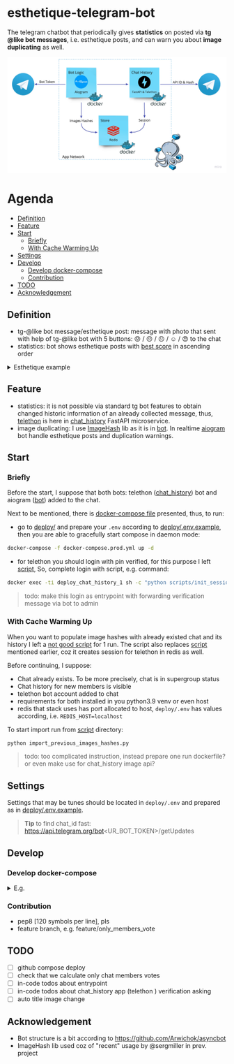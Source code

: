 # esthetique-telegram-bot
The telegram chatbot that periodically gives **statistics** on posted via **tg @like bot messages**, i.e. esthetique posts, 
and can warn you about **image duplicating** as well.

![plot](./docs/schema.jpg)

# Agenda
* [Definition](#definition)
* [Feature](#feature)
* [Start](#start)
   * [Briefly](#briefly)
   * [With Cache Warming Up](#with-cache-warming-up)
* [Settings](#settings)
* [Develop](#develop)
   * [Develop docker-compose](#develop-docker-compose)
   * [Contribution](#contribution)
* [TODO](#todo)
* [Acknowledgement](#acknowledgement)

## Definition
- tg-@like bot message/esthetique post: message with photo that sent with help of tg-@like bot 
with 5 buttons: 😡 / 😔 / 😐 / ☺️ / 😍 to the chat
- statistics: bot shows esthetique posts with [best score](bot/src/utils/calculations.py) in ascending order

<details>
  <summary>Esthetique example</summary>

  ![plot](./docs/esthetique_example.png)

</details>

## Feature
- statistics: it is not possible via standard tg bot features to obtain changed historic information of an 
already collected message, thus, [telethon](https://github.com/LonamiWebs/Telethon) is here in [chat_history](./chat_history) FastAPI microservice.
- image duplicating: I use [ImageHash](https://pypi.org/project/ImageHash/) lib as it is in [bot](./bot/src/utils/serializers.py). 
In realtime [aiogram](https://github.com/aiogram/aiogram) bot handle esthetique posts and duplication warnings.

## Start

### Briefly
Before the start, I suppose that both bots: telethon ([chat_history](chat_history)) bot and aiogram ([bot](bot)) added to the chat. 

Next to be mentioned, there is [docker-compose file](deploy/docker-compose.prod.yml) presented, 
thus, to run:
- go to [deploy/](deploy) and prepare your `.env`  according to [deploy/.env.example](deploy/.env.example),
then you are able to gracefully start compose in daemon mode:
```bash
docker-compose -f docker-compose.prod.yml up -d
```
- for telethon you should login with pin verified, for this purpose I left [script](./chat_history/src/scripts/init_session.py), So, complete login with script, e.g. command:
```bash
docker exec -ti deploy_chat_history_1 sh -c "python scripts/init_session.py" 
```

> todo: make this login as entrypoint with forwarding verification message via bot to admin

### With Cache Warming Up 
When you want to populate image hashes with already existed chat and its history 
I left a [not good script](scripts/import_previos_images_hashes.py) for 1 run. 
The script also replaces [script](./chat_history/src/scripts/init_session.py) mentioned earlier, coz it creates session for telethon in redis as well.

Before continuing, I suppose:
- Chat already exists. To be more precisely, chat is in supergroup status
- Chat history for new members is visible
- telethon bot account added to chat
- requirements for both installed in you python3.9 venv or even host
- redis that stack uses has port allocated to host, `deploy/.env` has values according, i.e. `REDIS_HOST=localhost`

To start import run from [script](script) directory:
```bash
python import_previous_images_hashes.py
```

> todo: too complicated instruction, instead prepare one run dockerfile? 
> or even make use for chat_history image api?

## Settings
Settings that may be tunes should be located in `deploy/.env` and prepared as in [deploy/.env.example](deploy/.env.example).

> **Tip** to find chat_id fast: https://api.telegram.org/bot<UR_BOT_TOKEN>/getUpdates

## Develop
### Develop docker-compose

<details>
    <summary>E.g.</summary>

    ```yaml
    version: '3.8'
    
    volumes:
      redis_data_dev:
    
    x-app: &dev-app
      env_file:
        - ./.env
      depends_on:
        - redis
    
    services:
      chat_history:
        <<: *dev-app
        build:
          context: ../chat_history
          dockerfile: .
        command: uvicorn main:app --reload --host 0.0.0.0 --port 8000
        volumes:
          - ../chat_history/src/:/opt/
        ports:
          - 8000:8000
    
      bot:
        <<: *dev-app
        build:
          context: ../bot
          dockerfile: .
        volumes:
          - ../bot/src/:/opt/
    
      redis:
        image: redis:6.0.8-alpine
        volumes:
          - redis_data_dev:/data
        ports:
          - 6379:6379
      ```

</details>


### Contribution
- pep8 [120 symbols per line], pls
- feature branch, e.g. feature/only_members_vote

## TODO
- [ ] github compose deploy
- [ ] check that we calculate only chat members votes
- [ ] in-code todos about entrypoint
- [ ] in-code todos about chat_history app (telethon ) verification asking
- [ ] auto title image change 

## Acknowledgement
- Bot structure is a bit according to https://github.com/Arwichok/asyncbot
- ImageHash lib used coz of "recent" usage by @sergmiller in prev. project
